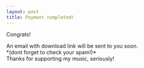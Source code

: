 ```yaml
---
layout: post
title: Payment completed!
---
```

Congrats!


<div>  

</div>
<div>An email with download link will be sent to you soon.
</div>
<div>  

</div>
<div>*(dont forget to check your spam!)*  

<div>  

</div>
<div>Thanks for supporting my music, seriously!
</div>
<div>  

</div>
</div>